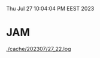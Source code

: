 Thu Jul 27 10:04:04 PM EEST 2023
# JAM
<a href='./cache/202307/27_22.log'>./cache/202307/27_22.log</a>
